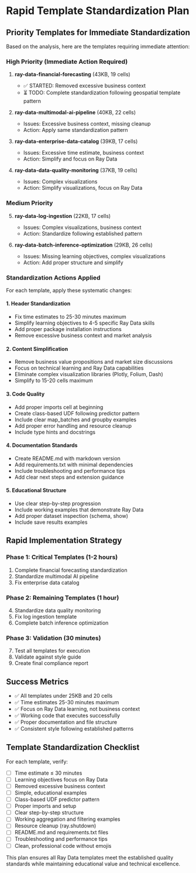 # Rapid Template Standardization Plan

## Priority Templates for Immediate Standardization

Based on the analysis, here are the templates requiring immediate attention:

### **High Priority (Immediate Action Required)**

1. **ray-data-financial-forecasting** (43KB, 19 cells)
   - ✅ STARTED: Removed excessive business context
   - ⏳ TODO: Complete standardization following geospatial template pattern

2. **ray-data-multimodal-ai-pipeline** (40KB, 22 cells)
   - Issues: Excessive business context, missing cleanup
   - Action: Apply same standardization pattern

3. **ray-data-enterprise-data-catalog** (39KB, 17 cells)
   - Issues: Excessive time estimate, business context
   - Action: Simplify and focus on Ray Data

4. **ray-data-data-quality-monitoring** (37KB, 19 cells)
   - Issues: Complex visualizations
   - Action: Simplify visualizations, focus on Ray Data

### **Medium Priority**

5. **ray-data-log-ingestion** (22KB, 17 cells)
   - Issues: Complex visualizations, business context
   - Action: Standardize following established pattern

6. **ray-data-batch-inference-optimization** (29KB, 26 cells)
   - Issues: Missing learning objectives, complex visualizations
   - Action: Add proper structure and simplify

### **Standardization Actions Applied**

For each template, apply these systematic changes:

#### **1. Header Standardization**
- Fix time estimates to 25-30 minutes maximum
- Simplify learning objectives to 4-5 specific Ray Data skills
- Add proper package installation instructions
- Remove excessive business context and market analysis

#### **2. Content Simplification**
- Remove business value propositions and market size discussions
- Focus on technical learning and Ray Data capabilities
- Eliminate complex visualization libraries (Plotly, Folium, Dash)
- Simplify to 15-20 cells maximum

#### **3. Code Quality**
- Add proper imports cell at beginning
- Create class-based UDF following predictor pattern
- Include clear map_batches and groupby examples
- Add proper error handling and resource cleanup
- Include type hints and docstrings

#### **4. Documentation Standards**
- Create README.md with markdown version
- Add requirements.txt with minimal dependencies
- Include troubleshooting and performance tips
- Add clear next steps and extension guidance

#### **5. Educational Structure**
- Use clear step-by-step progression
- Include working examples that demonstrate Ray Data
- Add proper dataset inspection (schema, show)
- Include save results examples

## **Rapid Implementation Strategy**

### **Phase 1: Critical Templates (1-2 hours)**
1. Complete financial forecasting standardization
2. Standardize multimodal AI pipeline
3. Fix enterprise data catalog

### **Phase 2: Remaining Templates (1 hour)**
4. Standardize data quality monitoring
5. Fix log ingestion template
6. Complete batch inference optimization

### **Phase 3: Validation (30 minutes)**
7. Test all templates for execution
8. Validate against style guide
9. Create final compliance report

## **Success Metrics**

- ✅ All templates under 25KB and 20 cells
- ✅ Time estimates 25-30 minutes maximum
- ✅ Focus on Ray Data learning, not business context
- ✅ Working code that executes successfully
- ✅ Proper documentation and file structure
- ✅ Consistent style following established patterns

## **Template Standardization Checklist**

For each template, verify:

- [ ] Time estimate ≤ 30 minutes
- [ ] Learning objectives focus on Ray Data
- [ ] Removed excessive business context
- [ ] Simple, educational examples
- [ ] Class-based UDF predictor pattern
- [ ] Proper imports and setup
- [ ] Clear step-by-step structure
- [ ] Working aggregation and filtering examples
- [ ] Resource cleanup (ray.shutdown)
- [ ] README.md and requirements.txt files
- [ ] Troubleshooting and performance tips
- [ ] Clean, professional code without emojis

This plan ensures all Ray Data templates meet the established quality standards while maintaining educational value and technical excellence.
